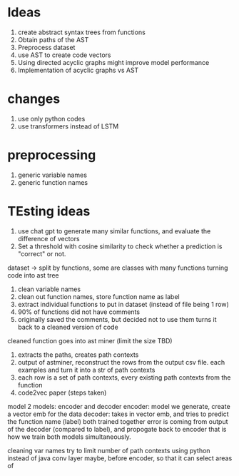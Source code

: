 # Ideas
1. create abstract syntax trees from functions
2. Obtain paths of the AST
3. Preprocess dataset
4. use AST to create code vectors
5. Using directed acyclic graphs might improve model performance
6. Implementation of acyclic graphs vs AST

# changes
1. use only python codes
2. use transformers instead of LSTM

# preprocessing
1. generic variable names
2. generic function names


# TEsting ideas
1. use chat gpt to generate many similar functions, and evaluate the difference of vectors
2. Set a threshold with cosine similarity to check whether a prediction is "correct" or not.


dataset ->
split by functions, some are classes with many functions
turning code into ast tree
1. clean variable names
2. clean out function names, store function name as label
3. extract individual functions to put in dataset (instead of file being 1 row)
4. 90% of functions did not have comments
5. originally saved the comments, but decided not to use them
turns it back to a cleaned version of code

cleaned function goes into ast miner (limit the size TBD)
1. extracts  the paths, creates path contexts
2. output of astminer, reconstruct the rows from the output csv file. each examples and turn it into a str of path contexts
3. each row is a set of path contexts, every existing path contexts from the function
4. code2vec paper (steps taken)

model
2 models: encoder and decoder
encoder: model we generate, create a vector emb for the data
decoder: takes in vector emb, and tries to predict the function name (label)
both trained together
error is coming from output of the decoder (compared to label), and propogate back to encoder
that is how we train both models simultaneously.

cleaning var names
try to limit number of path contexts
using python instead of java
conv layer maybe, before encoder, so that it can select areas of